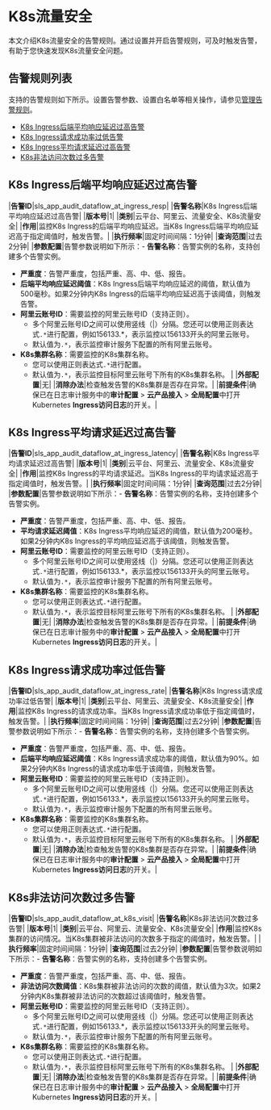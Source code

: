 # K8s流量安全

本文介绍K8s流量安全的告警规则。通过设置并开启告警规则，可及时触发告警，有助于您快速发现K8s流量安全问题。

## 告警规则列表

支持的告警规则如下所示。设置告警参数、设置白名单等相关操作，请参见[管理告警规则](/intl.zh-CN/应用中心（App）/日志审计服务/告警/管理告警规则.md)。

-   [K8s Ingress后端平均响应延迟过高告警](#section_qso_n32_mfu)
-   [K8s Ingress请求成功率过低告警](#section_5t6_wbv_qnx)
-   [K8s Ingress平均请求延迟过高告警](#section_b75_9vm_l4s)
-   [K8s非法访问次数过多告警](#section_0f8_so7_nzg)

## K8s Ingress后端平均响应延迟过高告警

|**告警ID**|sls\_app\_audit\_dataflow\_at\_ingress\_resp|
|**告警名称**|K8s Ingress后端平均响应延迟过高告警|
|**版本号**|1|
|**类别**|云平台、阿里云、流量安全、K8s流量安全|
|**作用**|监控K8s Ingress的后端平均响应延迟。当K8s Ingress后端平均响应延迟高于指定阈值时，触发告警。|
|**执行频率**|固定时间间隔：1分钟|
|**查询范围**|过去2分钟|
|**参数配置**|告警参数说明如下所示：-   **告警名称**：告警实例的名称，支持创建多个告警实例。
-   **严重度**：告警严重度，包括严重、高、中、低、报告。
-   **后端平均响应延迟阈值**：K8s Ingress后端平均响应延迟的阈值，默认值为500毫秒。如果2分钟内K8s Ingress的后端平均响应延迟高于该阈值，则触发告警。
-   **阿里云账号ID**：需要监控的阿里云账号ID（支持正则）。
    -   多个阿里云账号ID之间可以使用竖线（\|）分隔。您还可以使用正则表达式`.*`进行配置，例如156133.\*，表示监控以156133开头的阿里云账号。
    -   默认值为`.*`，表示监控审计服务下配置的所有阿里云账号。
-   **K8s集群名称**：需要监控的K8s集群名称。
    -   您可以使用正则表达式`.*`进行配置。
    -   默认值为`.*`，表示监控目标阿里云账号下所有的K8s集群名称。 |
|**外部配置**|无|
|**消除办法**|检查触发告警的K8s集群是否存在异常。|
|**前提条件**|确保已在日志审计服务中的**审计配置** \> **云产品接入** \> **全局配置**中打开Kubernetes **Ingress访问日志**的开关。|

## K8s Ingress平均请求延迟过高告警

|**告警ID**|sls\_app\_audit\_dataflow\_at\_ingress\_latency|
|**告警名称**|K8s Ingress平均请求延迟过高告警|
|**版本号**|1|
|**类别**|云平台、阿里云、流量安全、K8s流量安全|
|**作用**|监控K8s Ingress的平均请求延迟。当K8s Ingress的平均请求延迟高于指定阈值时，触发告警。|
|**执行频率**|固定时间间隔：1分钟|
|**查询范围**|过去2分钟|
|**参数配置**|告警参数说明如下所示：-   **告警名称**：告警实例的名称，支持创建多个告警实例。
-   **严重度**：告警严重度，包括严重、高、中、低、报告。
-   **平均请求延迟阈值**：K8s Ingress平均响应延迟的阈值，默认值为200毫秒。如果2分钟内K8s Ingress的平均响应延迟高于该阈值，则触发告警。
-   **阿里云账号ID**：需要监控的阿里云账号ID（支持正则）。
    -   多个阿里云账号ID之间可以使用竖线（\|）分隔。您还可以使用正则表达式`.*`进行配置，例如156133.\*，表示监控以156133开头的阿里云账号。
    -   默认值为`.*`，表示监控审计服务下配置的所有阿里云账号。
-   **K8s集群名称**：需要监控的K8s集群名称。
    -   您可以使用正则表达式`.*`进行配置。
    -   默认值为`.*`，表示监控目标阿里云账号下所有的K8s集群名称。 |
|**外部配置**|无|
|**消除办法**|检查触发告警的K8s集群是否存在异常。|
|**前提条件**|确保已在日志审计服务中的**审计配置** \> **云产品接入** \> **全局配置**中打开Kubernetes **Ingress访问日志**的开关。|

## K8s Ingress请求成功率过低告警

|**告警ID**|sls\_app\_audit\_dataflow\_at\_ingress\_rate|
|**告警名称**|K8s Ingress请求成功率过低告警|
|**版本号**|1|
|**类别**|云平台、阿里云、流量安全、K8s流量安全|
|**作用**|监控K8s Ingress的请求成功率。当K8s Ingress请求成功率低于指定阈值时，触发告警。|
|**执行频率**|固定时间间隔：1分钟|
|**查询范围**|过去2分钟|
|**参数配置**|告警参数说明如下所示：-   **告警名称**：告警实例的名称，支持创建多个告警实例。
-   **严重度**：告警严重度，包括严重、高、中、低、报告。
-   **后端平均响应延迟阈值**：K8s Ingress请求成功率的阈值，默认值为90%。如果2分钟内K8s Ingress的请求成功率低于该阈值，则触发告警。
-   **阿里云账号ID**：需要监控的阿里云账号ID（支持正则）。
    -   多个阿里云账号ID之间可以使用竖线（\|）分隔。您还可以使用正则表达式`.*`进行配置，例如156133.\*，表示监控以156133开头的阿里云账号。
    -   默认值为`.*`，表示监控审计服务下配置的所有阿里云账号。
-   **K8s集群名称**：需要监控的K8s集群名称。
    -   您可以使用正则表达式`.*`进行配置。
    -   默认值为`.*`，表示监控目标阿里云账号下所有的K8s集群名称。 |
|**外部配置**|无|
|**消除办法**|检查触发告警的K8s集群是否存在异常。|
|**前提条件**|确保已在日志审计服务中的**审计配置** \> **云产品接入** \> **全局配置**中打开Kubernetes **Ingress访问日志**的开关。|

## K8s非法访问次数过多告警

|**告警ID**|sls\_app\_audit\_dataflow\_at\_k8s\_visit|
|**告警名称**|K8s非法访问次数过多告警|
|**版本号**|1|
|**类别**|云平台、阿里云、流量安全、K8s流量安全|
|**作用**|监控K8s集群的访问情况。当K8s集群被非法访问的次数多于指定的阈值时，触发告警。|
|**执行频率**|固定时间间隔：1分钟|
|**查询范围**|过去2分钟|
|**参数配置**|告警参数说明如下所示：-   **告警名称**：告警实例的名称，支持创建多个告警实例。
-   **严重度**：告警严重度，包括严重、高、中、低、报告。
-   **非法访问次数阈值**：K8s集群被非法访问的次数的阈值，默认值为3次。如果2分钟内K8s集群被非法访问的次数超过该阈值时，触发告警。
-   **阿里云账号ID**：需要监控的阿里云账号ID（支持正则）。
    -   多个阿里云账号ID之间可以使用竖线（\|）分隔。您还可以使用正则表达式`.*`进行配置，例如156133.\*，表示监控以156133开头的阿里云账号。
    -   默认值为`.*`，表示监控审计服务下配置的所有阿里云账号。
-   **K8s集群名称**：需要监控的K8s集群名称。
    -   您可以使用正则表达式`.*`进行配置。
    -   默认值为`.*`，表示监控目标阿里云账号下所有的K8s集群名称。 |
|**外部配置**|无|
|**消除办法**|检查触发告警的K8s集群是否存在异常。|
|**前提条件**|确保已在日志审计服务中的**审计配置** \> **云产品接入** \> **全局配置**中打开Kubernetes **Ingress访问日志**的开关。|

